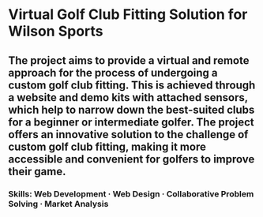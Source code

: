 # Virtual Golf Club Fitting Solution for Wilson Sports

## The project aims to provide a virtual and remote approach for the process of undergoing a custom golf club fitting. This is achieved through a website and demo kits with attached sensors, which help to narrow down the best-suited clubs for a beginner or intermediate golfer. The project offers an innovative solution to the challenge of custom golf club fitting, making it more accessible and convenient for golfers to improve their game.

### Skills: Web Development · Web Design · Collaborative Problem Solving · Market Analysis

